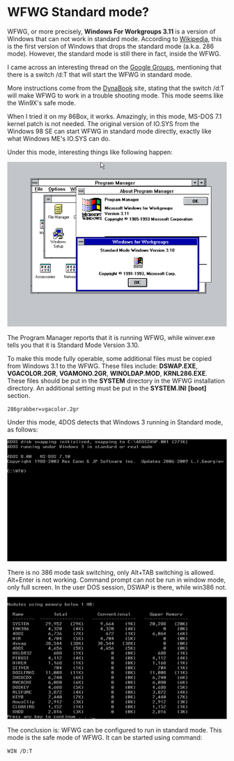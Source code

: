 # WFWG Standard mode?
WFWG, or more precisely, **Windows For Workgroups 3.11** is a version of Windows that can not work in standard mode. According to [Wikipedia](https://en.wikipedia.org/wiki/Windows_3.1x#Windows_for_Workgroups_3.11 ), this is the first version of Windows that drops the standard mode (a.k.a. 286 mode). However, the standard mode is still there in fact, inside the WFWG. 

I came across an interesting thread on the [Google Groups](https://groups.google.com/g/comp.os.ms-windows.networking.windows/c/iHmJSleX_68), mentioning that there is a switch /d:T that will start the WFWG in standard mode.

More instructions come from the [DynaBook](https://support.dynabook.com/support/viewContentDetail?contentId=108270 ) site, stating that the switch /d:T will make WFWG to work in a trouble shooting mode. This mode seems like the Win9X's safe mode.

When I tried it on my 86Box, it works. Amazingly, in this mode, MS-DOS 7.1 kernel patch is not needed. The original version of IO.SYS from the Windows 98 SE can start WFWG in standard mode directly, exactly like what Windows ME's IO.SYS can do.

Under this mode, interesting things like following happen:

<div style="text-align:center">
 <img src="./WFWG_STD_1.png" width="800" >
</div>

The Program Manager reports that it is running WFWG, while winver.exe tells you that it is Standard Mode Version 3.10.

To make this mode fully operable, some additional files must be copied from Windows 3.1 to the WFWG. These files include: **DSWAP.EXE**, **VGACOLOR.2GR**, **VGAMONO.2GR**, **WINOLDAP.MOD**, **KRNL286.EXE**. These files should be put in the **SYSTEM** directory in the WFWG installation directory. An additional setting must be put in the **SYSTEM.INI** **[boot]** section. 

```
286grabber=vgacolor.2gr
```

Under this mode, 4DOS detects that Windows 3 running in Standard mode, as follows:

<img src="./WFWG_STD_2.png" width="800">

There is no 386 mode task switching, only Alt+TAB switching is allowed. Alt+Enter is not working. Command prompt can not be run in window mode, only full screen. In the user DOS session, DSWAP is there, while win386 not.

<img src="./WFWG_STD_3.png" width="800">
 
The conclusion is: WFWG can be configured to run in standard mode. This mode is the safe mode of WFWG. It can be started using command: 

```
WIN /D:T
```
